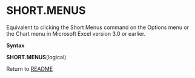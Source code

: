 # SHORT.MENUS

Equivalent to clicking the Short Menus command on the Options menu or
the Chart menu in Microsoft Excel version 3.0 or earlier.

**Syntax**

**SHORT.MENUS**(logical)



Return to [README](README.md)

